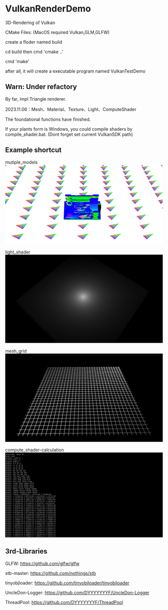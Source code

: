 # VulkanRenderDemo
3D-Rendering of Vulkan 

CMake Files: (MacOS required Vulkan,GLM,GLFW)

create a floder named build

cd build then cmd 'cmake ..'

cmd 'make'

after all, it will create a executable program named VulkanTestDemo

## Warn: Under refactory 
By far, impl Triangle renderer.

2023.11.06：Mesh、Material、Texture、Light、ComputeShader

The foundational functions have finished.

If your plants form is Windows, you could compile shaders by compile_shader.bat. (Dont forget set current VulkanSDK path)

## Example shortcut

mutiple_models 
![](examples/shortcut/RenderEngine.png)

light_shader 
![](examples/shortcut/LightShader.png)

mesh_grid 
![](examples/shortcut/MeshGrid.png)

compute_shader-calculation 
![](examples/shortcut/ComputeShader.png)

## 3rd-Libraries

GLFW: https://github.com/glfw/glfw

stb-master: https://github.com/nothings/stb

tinyobjloader: https://github.com/tinyobjloader/tinyobjloader

UncleDon-Logger: https://github.com/DYYYYYYYF/UncleDon-Logger

ThreadPool: https://github.com/DYYYYYYYF/ThreadPool

